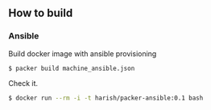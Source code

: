 ## How to build

### Ansible

Build docker image with ansible provisioning

```
$ packer build machine_ansible.json
```

Check it.

```bash
$ docker run --rm -i -t harish/packer-ansible:0.1 bash
```

